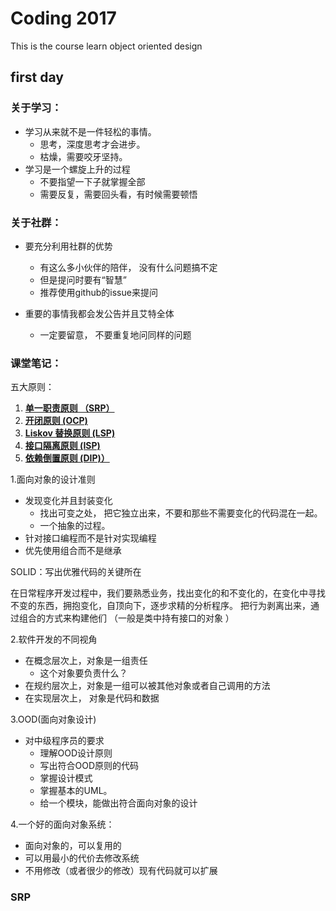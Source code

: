 # Coding 2017
This is the course learn object oriented design 

## first day

### 关于学习：
* 学习从来就不是一件轻松的事情。 
  * 思考，深度思考才会进步。
  * 枯燥，需要咬牙坚持。
* 学习是一个螺旋上升的过程
  * 不要指望一下子就掌握全部
  * 需要反复，需要回头看，有时候需要顿悟
  
### 关于社群：
* 要充分利用社群的优势
  * 有这么多小伙伴的陪伴， 没有什么问题搞不定
  * 但是提问时要有“智慧”
  * 推荐使用github的issue来提问
  
* 重要的事情我都会发公告并且艾特全体
  * 一定要留意， 不要重复地问同样的问题
  
  
### 课堂笔记：
五大原则：
1. **[单一职责原则 （SRP）](#SRP)**
2. **[开闭原则 (OCP)](#OCP)**
3. **[Liskov 替换原则 (LSP)](#LSP)**
4. **[接口隔离原则 (ISP)](#ISP)**
5. **[依赖倒置原则 (DIP)）](#DIP)**

1.面向对象的设计准则
  *  发现变化并且封装变化
       * 找出可变之处， 把它独立出来，不要和那些不需要变化的代码混在一起。
       * 一个抽象的过程。
  *  针对接口编程而不是针对实现编程
  *  优先使用组合而不是继承
 

 
  SOLID：写出优雅代码的关键所在
  


在日常程序开发过程中，我们要熟悉业务，找出变化的和不变化的，在变化中寻找不变的东西，拥抱变化，自顶向下，逐步求精的分析程序。
把行为剥离出来，通过组合的方式来构建他们 （一般是类中持有接口的对象 ）

2.软件开发的不同视角
   * 在概念层次上，对象是一组责任
        * 这个对象要负责什么？
   * 在规约层次上，对象是一组可以被其他对象或者自己调用的方法
   * 在实现层次上， 对象是代码和数据  


3.OOD(面向对象设计)

   * 对中级程序员的要求
        * 理解OOD设计原则
        * 写出符合OOD原则的代码
        * 掌握设计模式
        * 掌握基本的UML。
        * 给一个模块，能做出符合面向对象的设计

4.一个好的面向对象系统：
   * 面向对象的，可以复用的
   * 可以用最小的代价去修改系统
   * 不用修改（或者很少的修改）现有代码就可以扩展


### SRP
